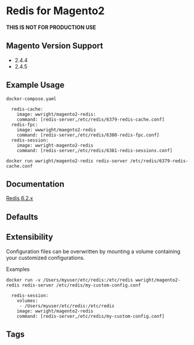 # Redis for Magento2
__THIS IS NOT FOR PRODUCTION USE__

## Magento Version Support
* 2.4.4
* 2.4.5

## Example Usage
`docker-compose.yaml`
```
  redis-cache:
    image: wwright/magento2-redis:
    command: [redis-server,/etc/redis/6379-redis-cache.conf]
  redis-fpc:
    image: wwwright/maegnto2-redis
    command: [redis-server,/etc/redis/6380-redis-fpc.conf]
  redis-session:
    image: wwright-magento2-redis
    command: [redis-server,/etc/redis/6381-redis-sessions.conf]
```

`docker run wwright/magento2-redis redis-server /etc/redis/6379-redis-cache.conf`

## Documentation
[Redis 6.2.x](https://hub.docker.com/_/redis)

## Defaults

## Extensibility
Configuration files can be overwritten by mounting a volume containing your customized configurations.

Examples

`docker run -v /Users/myuser/etc/redis:/etc/redis wwright/magento2-redis redis-server /etc/redis/my-custom-config.conf`

```
  redis-session:
    volumes:
     - /Users/myuser/etc/redis:/etc/redis
    image: wwright/magento2-redis
    command: [redis-server,/etc/redis/my-custom-config.conf]
```
## Tags
